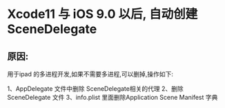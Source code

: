 # Xcode11 与 iOS 9.0 以后, 自动创建SceneDelegate

## 原因:
用于ipad 的多进程开发,如果不需要多进程,可以删掉,操作如下:

1、AppDelegate 文件中删除 SceneDelegate相关的代理
2、删除SceneDelegate 文件
3、info.plist 里面删除Application Scene Manifest 字典

